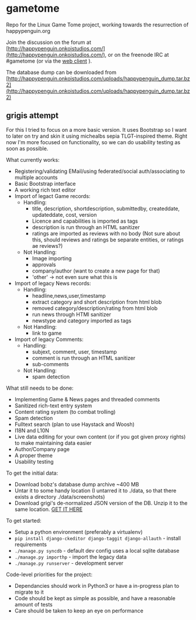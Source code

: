 gametome
========

Repo for the Linux Game Tome project, working towards the resurrection of happypenguin.org

Join the discussion on the forum at [http://happypenguin.onkoistudios.com/](http://happypenguin.onkoistudios.com/), or on the freenode IRC at #gametome (or via the [web client](http://webchat.freenode.net/?channels=gametome&uio=d4) ).

The database dump can be downloaded from [http://happypenguin.onkoistudios.com/uploads/happypenguin_dump.tar.bz2](http://happypenguin.onkoistudios.com/uploads/happypenguin_dump.tar.bz2)

grigis attempt
--------------

For this I tried to focus on a more basic version. It uses Bootstrap so I want to later on try and skin it using michealbs sepia TLGT-inspired theme. Right now I'm more focused on functionality, so we can do usability testing as soon as possible.

What currently works:
* Registering/validating EMail/using federated/social auth/associating to multiple accounts
* Basic Bootstrap interface
* A working rich text editor
* Import of legact Game records:
  * Handling:
    * title, description, shortdescription, submittedby, createddate, updateddate, cost, version
    * Licence and capabilities is imported as tags
    * description is run through an HTML sanitizer
    * ratings are imported as reviews with no body (Not sure about this, should reviews and ratings be separate entities, or ratings ae reviews?)
  * Not Handling:
    * Image importing
    * approvals
    * company/author (want to create a new page for that)
    * 'other' -> not even sure what this is
* Import of legacy News records:
  * Handling:
    * headline,news,user,timestamp
    * extract category and short description from html blob
    * removed category/description/rating from html blob
    * run news through HTMl sanitizer
    * newstype and category imported as tags
  * Not Handling:
    * link to game
* Import of legacy Comments:
  * Handling:  
    * subjext, comment, user, timestamp
    * comment is run through an HTML sanitizer
    * sub-comments
  * Not Handling:
    * spam detection

What still needs to be done:
* Implementing Game & News pages and threaded comments
* Sanitized rich-text entry system
* Content rating system (to combat trolling)
* Spam detection
* Fulltext search (plan to use Haystack and Woosh)
* I18N and L10N
* Live data editing for your own content (or if you got given proxy rights) to make maintaining data easier
* Author/Company page
* A proper theme
* Usability testing

To get the initial data:
* Download bobz's database dump archive ~400 MB 
* Untar it to some handy location (I untarred it to ./data, so that there exists a directory ./data/screenshots)
* Download grigi's de-normalized JSON version of the DB. Unzip it to the same location. [GET IT HERE](http://happypenguin.onkoistudios.com/discussion/5/de-normalized-db#Item_2)

To get started:
* Setup a python environment (preferably a virtualenv)
* `pip install django-ckeditor django-taggit django-allauth` - install requirements
* `./manage.py syncdb` - default dev config uses a local sqlite database
* `./manage.py importhp` - import the legacy data
* `./manage.py runserver` - development server

Code-level priorities for the project:
* Dependancies should work in Python3 or have a in-progress plan to migrate to it
* Code should be kept as simple as possible, and have a reasonable amount of tests
* Care should be taken to keep an eye on performance


